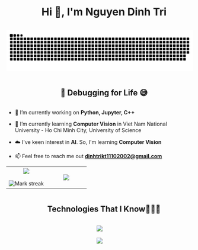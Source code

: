 <!--h1 without bottom border-->
<div id="user-content-toc">
  <ul align="center">
    <summary><h1 style="display: inline-block">Hi 👋, I'm Nguyen Dinh Tri</h1></summary>
  </ul>
</div>


<!--- snake -->
<div align="center">
  <img  src="https://github.com/TriNguyen317/TriNguyen317/blob/main/grid-snake.svg"
       alt="snake" /></a>
</div>


<!--h2 without bottom border-->
<div id="user-content-toc">
  <ul align="center">
    <summary><h2 style="display: inline-block">🔧 Debugging for Life 😅</h2></summary>
  </ul>
</div>


<!--Intro start-->
- 🔭 I’m currently working on **Python, Jupyter, C++**

- 🌱 I’m currently learning **Computer Vision** in Viet Nam National University - Ho Chi Minh City, University of Science

- ☁️ I've keen interest in **AI**. So, I'm learning **Computer Vision**

- 📫 Feel free to reach me out **dinhtrikt11102002@gmail.com**


<!--Intro end-->



<!--- stats & Trophy (start) -->
<p align="center">
  <!--- stats (start) -->
<table align="center">
<tr border="none">
<td width="50%" align="center">
  
  <img  align="center"  src="https://github-readme-stats.vercel.app/api?username=TriNguyen317&theme=gruvbox&show_icons=true&count_private=true&hide_border=true" />
  <br></br>
  <img  title="🔥 Get streak stats for your profile at git.io/streak-stats" alt="Mark streak" src="https://github-readme-streak-stats.herokuapp.com/?user=TriNguyen317&theme=gruvbox&hide_border=true" /> 
</td>

<td width="50%" align="center">

  <img  align="center"  src="https://github-readme-stats.vercel.app/api/top-langs/?username=TriNguyen317&theme=gruvbox&hide_border=true&no-bg=true&no-frame=true&langs_count=6&hide=jupyter%20notebook"/>
  
  </td>
</tr>
</table>
<!--- stats (end) -->


<!--h1 without bottom border-->
<div id="user-content-toc">
  <ul align="center">
    <summary><h2 style="display: inline-block">Technologies That I Know👨🏻‍💻</h2></summary>
  </ul>
</div>
<!--tech stack icons-->
<p align="center">
  <a href="https://skillicons.dev">
    <img src="https://skillicons.dev/icons?i=py,vscode,github,git,cpp,discord,mysql=14" />
  </a>
</p>

<!--profile visit count-->
<div align="center">
  
[![](https://visitcount.itsvg.in/api?id=TriNguyen317&icon=3&color=3)](https://github.com/TriNguyen317)
  
</div>
